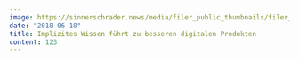 ```yaml
---
image: https://sinnerschrader.news/media/filer_public_thumbnails/filer_public/a4/e0/a4e06395-59e0-49d6-8499-fbedc47de54b/tobias_ullrichsinnerschrader-p-_1098.jpg__480x288_q85_crop_subsampling-2_upscale.jpg
date: "2018-06-18"
title: Implizites Wissen führt zu besseren digitalen Produkten
content: 123
---
```

